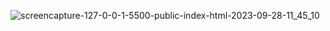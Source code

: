 ![screencapture-127-0-0-1-5500-public-index-html-2023-09-28-11_45_10](https://github.com/ChanHeinKyaw/Type_Script/assets/104412470/75a4c2c2-a466-4f64-8d19-ed6533ac8ce4)
